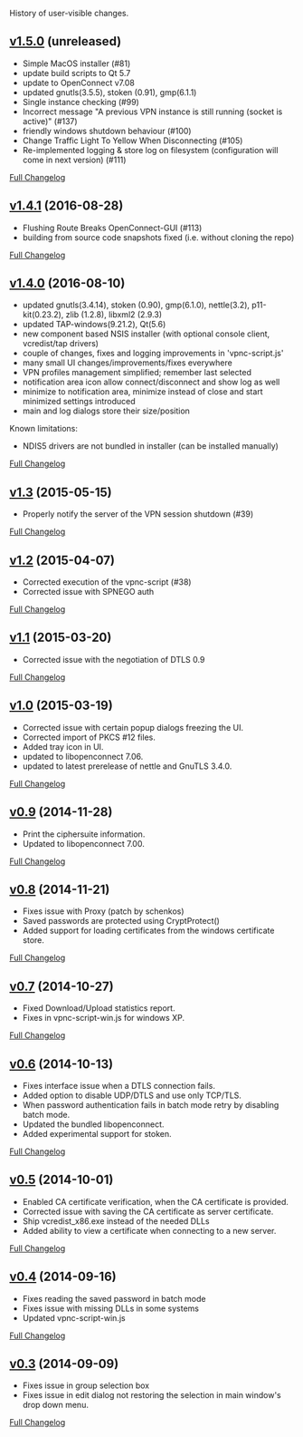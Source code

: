 History of user-visible changes.

## [v1.5.0](https://github.com/openconnect/openconnect-gui/tree/v1.5.0) (unreleased)
- Simple MacOS installer (#81)
- update build scripts to Qt 5.7
- update to OpenConnect v7.08
- updated gnutls(3.5.5), stoken (0.91), gmp(6.1.1)
- Single instance checking (#99)
- Incorrect message "A previous VPN instance is still running (socket is active)" (#137)
- friendly windows shutdown behaviour (#100)
- Change Traffic Light To Yellow When Disconnecting (#105)
- Re-implemented logging & store log on filesystem (configuration will come in next version) (#111)

[Full Changelog](https://github.com/openconnect/openconnect-gui/compare/v1.4.1...v1.5.0)


## [v1.4.1](https://github.com/openconnect/openconnect-gui/tree/v1.4.1) (2016-08-28)
- Flushing Route Breaks OpenConnect-GUI (#113)
- building from source code snapshots fixed (i.e. without cloning the repo)

[Full Changelog](https://github.com/openconnect/openconnect-gui/compare/v1.4.0...v1.4.1)


## [v1.4.0](https://github.com/openconnect/openconnect-gui/tree/v1.4.0) (2016-08-10)
- updated gnutls(3.4.14), stoken (0.90), gmp(6.1.0), nettle(3.2), p11-kit(0.23.2), zlib (1.2.8), libxml2 (2.9.3)
- updated TAP-windows(9.21.2), Qt(5.6)
- new component based NSIS installer (with optional console client, vcredist/tap drivers)
- couple of changes, fixes and logging improvements in 'vpnc-script.js'
- many small UI changes/improvements/fixes everywhere
- VPN profiles management simplified; remember last selected
- notification area icon allow connect/disconnect and show log as well
- minimize to notification area, minimize instead of close and start minimized settings introduced
- main and log dialogs store their size/position

Known limitations:
- NDIS5 drivers are not bundled in installer (can be installed manually)

[Full Changelog](https://github.com/openconnect/openconnect-gui/compare/v1.3...v1.4.0)


## [v1.3](https://github.com/openconnect/openconnect-gui/tree/v1.3) (2015-05-15)
- Properly notify the server of the VPN session shutdown (#39)

[Full Changelog](https://github.com/openconnect/openconnect-gui/compare/v1.2...v1.3)


## [v1.2](https://github.com/openconnect/openconnect-gui/tree/v1.2) (2015-04-07)
- Corrected execution of the vpnc-script (#38)
- Corrected issue with SPNEGO auth

[Full Changelog](https://github.com/openconnect/openconnect-gui/compare/v1.1...v1.2)


## [v1.1](https://github.com/openconnect/openconnect-gui/tree/v1.1) (2015-03-20)
- Corrected issue with the negotiation of DTLS 0.9

[Full Changelog](https://github.com/openconnect/openconnect-gui/compare/v1.0...v1.1)


## [v1.0](https://github.com/openconnect/openconnect-gui/tree/v1.0) (2015-03-19)
- Corrected issue with certain popup dialogs freezing the UI.
- Corrected import of PKCS #12 files.
- Added tray icon in UI.
- updated to libopenconnect 7.06.
- updated to latest prerelease of nettle and GnuTLS 3.4.0.

[Full Changelog](https://github.com/openconnect/openconnect-gui/compare/v0.9...v1.0)


## [v0.9](https://github.com/openconnect/openconnect-gui/tree/v0.9) (2014-11-28)
- Print the ciphersuite information.
- Updated to libopenconnect 7.00.

[Full Changelog](https://github.com/openconnect/openconnect-gui/compare/v0.8...v0.9)


## [v0.8](https://github.com/openconnect/openconnect-gui/tree/v0.8) (2014-11-21)
- Fixes issue with Proxy (patch by schenkos)
- Saved passwords are protected using CryptProtect()
- Added support for loading certificates from the
  windows certificate store.

[Full Changelog](https://github.com/openconnect/openconnect-gui/compare/v0.7...v0.8)


## [v0.7](https://github.com/openconnect/openconnect-gui/tree/v0.7) (2014-10-27)
- Fixed Download/Upload statistics report.
- Fixes in vpnc-script-win.js for windows XP.

[Full Changelog](https://github.com/openconnect/openconnect-gui/compare/v0.6...v0.7)


## [v0.6](https://github.com/openconnect/openconnect-gui/tree/v0.6) (2014-10-13)
- Fixes interface issue when a DTLS connection fails.
- Added option to disable UDP/DTLS and use only TCP/TLS.
- When password authentication fails in batch mode retry
  by disabling batch mode.
- Updated the bundled libopenconnect.
- Added experimental support for stoken.

[Full Changelog](https://github.com/openconnect/openconnect-gui/compare/v0.5...v0.6)


## [v0.5](https://github.com/openconnect/openconnect-gui/tree/v0.5) (2014-10-01)
- Enabled CA certificate verification, when the CA certificate is
  provided.
- Corrected issue with saving the CA certificate as server certificate.
- Ship vcredist_x86.exe instead of the needed DLLs
- Added ability to view a certificate when connecting to a new
  server.

[Full Changelog](https://github.com/openconnect/openconnect-gui/compare/v0.4...v0.5)


## [v0.4](https://github.com/openconnect/openconnect-gui/tree/v0.4) (2014-09-16)
- Fixes reading the saved password in batch mode
- Fixes issue with missing DLLs in some systems
- Updated vpnc-script-win.js

[Full Changelog](https://github.com/openconnect/openconnect-gui/compare/v0.3...v0.4)


## [v0.3](https://github.com/openconnect/openconnect-gui/tree/v0.3) (2014-09-09)
- Fixes issue in group selection box
- Fixes issue in edit dialog not restoring the selection in main
  window's drop down menu.

[Full Changelog](https://github.com/openconnect/openconnect-gui/compare/v0.2...v0.3)
